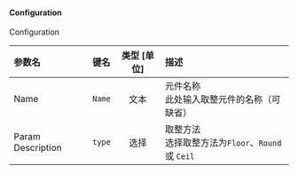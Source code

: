 <!--
DO NOT EDIT THIS FILE DIRECTLY.
This file is generated by tools/comp-docs.js.
All changes will be overwritten by regeneration.
-->

<slot class="model-parameters">

#### Configuration

Configuration

| 参数名 | 键名 | 类型 [单位] | 描述 |
|:------ |:---- |:-----------:|:---- |
| Name | `Name` | 文本 | 元件名称<br/> 此处输入取整元件的名称（可缺省） |
| Param Description | `type` | 选择 | 取整方法<br/>选择取整方法为`Floor`、`Round` 或 `Ceil` |


</slot>
